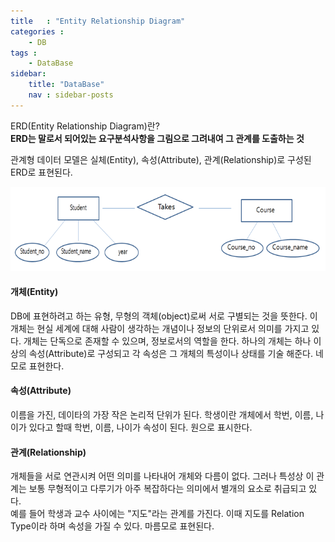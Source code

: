 ```yaml
---
title   : "Entity Relationship Diagram"
categories : 
    - DB
tags : 
    - DataBase
sidebar:
    title: "DataBase"
    nav : sidebar-posts
---
```


ERD(Entity Relationship Diagram)란?  
__ERD는 말로서 되어있는 요구분석사항을 그림으로 그려내여 그 관계를 도출하는 것__  

관계형 데이터 모델은 실체(Entity), 속성(Attribute), 관계(Relationship)로 구성된 ERD로 표현된다.  

![ERD](/assets/img/database/ERD.png)


#### 개체(Entity)  
DB에 표현하려고 하는 유형, 무형의 객체(object)로써 서로 구별되는 것을 뜻한다. 이 개체는 현실 세계에 대해 사람이 생각하는 개념이나 정보의 단위로서 의미를 가지고 있다. 개체는 단독으로 존재할 수 있으며, 정보로서의 역할을 한다. 하나의 개체는 하나 이상의 속성(Attribute)로 구성되고 각 속성은 그 개체의 특성이나 상태를 기술 해준다. 네모로 표현한다.  


#### 속성(Attribute)  
이름을 가진, 데이타의 가장 작은 논리적 단위가 된다. 학생이란 개체에서 학번, 이름, 나이가 있다고 할때 학번, 이름, 나이가 속성이 된다. 원으로 표시한다.  

#### 관계(Relationship)  
개체들을 서로 연관시켜 어떤 의미를 나타내어 개체와 다름이 없다. 그러나 특성상 이 관계는 보통 무형적이고 다루기가 아주 복잡하다는 의미에서 별개의 요소로 취급되고 있다.  
예를 들어 학생과 교수 사이에는 "지도"라는 관계를 가진다. 이때 지도를 Relation Type이라 하며 속성을 가질 수 있다. 마름모로 표현된다.  





